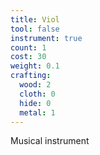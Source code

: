 ```yaml
---
title: Viol
tool: false
instrument: true
count: 1
cost: 30
weight: 0.1
crafting:
  wood: 2
  cloth: 0
  hide: 0
  metal: 1
---
```

Musical instrument
